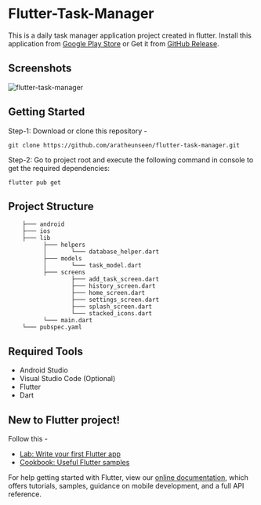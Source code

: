 # Flutter-Task-Manager



This is a daily task manager application project created in flutter. Install this application from [Google Play Store](https://play.google.com/store/apps/details?id=bornomala.todo) or Get it from [GitHub Release](https://github.com/aratheunseen/flutter-task-manager/releases/download/android/todo-android.apk).

## Screenshots
![flutter-task-manager](https://user-images.githubusercontent.com/62181222/111222593-3f02b580-8606-11eb-89e1-c5c518f5ad96.jpg)


## Getting Started

Step-1: Download or clone this repository -

    git clone https://github.com/aratheunseen/flutter-task-manager.git

Step-2: Go to project root and execute the following command in console to get the required dependencies:

    flutter pub get 

## Project Structure

        ├─── android
        ├─── ios
        ├─── lib
              ├─── helpers
              │       └─── database_helper.dart
              ├─── models
              │       └─── task_model.dart
              ├─── screens
                      ├─── add_task_screen.dart
                      ├─── history_screen.dart
                      ├─── home_screen.dart
                      ├─── settings_screen.dart
                      ├─── splash_screen.dart
                      └─── stacked_icons.dart
              └─── main.dart
        └─── pubspec.yaml

## Required Tools
- Android Studio
- Visual Studio Code (Optional)
- Flutter
- Dart

## New to Flutter project!

Follow this -

- [Lab: Write your first Flutter app](https://flutter.dev/docs/get-started/codelab)
- [Cookbook: Useful Flutter samples](https://flutter.dev/docs/cookbook)

For help getting started with Flutter, view our
[online documentation](https://flutter.dev/docs), which offers tutorials,
samples, guidance on mobile development, and a full API reference.
